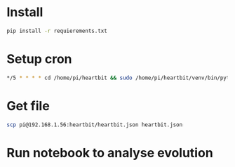 # Install
```bash
pip install -r requierements.txt 
```


# Setup cron
```bash
*/5 * * * * cd /home/pi/heartbit && sudo /home/pi/heartbit/venv/bin/python get_heartbit.py >> /home/pi/heartbit/cron.log 2>&1
```

# Get file 
```bash
scp pi@192.168.1.56:heartbit/heartbit.json heartbit.json
```

# Run notebook to analyse evolution